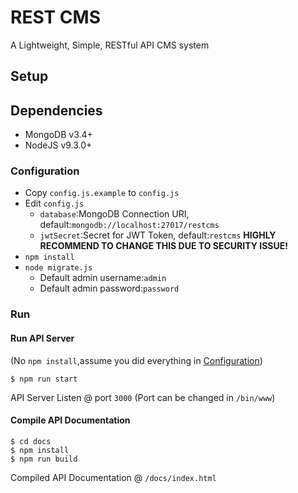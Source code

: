 # REST CMS
A Lightweight, Simple, RESTful API CMS system

## Setup

## Dependencies
   - MongoDB v3.4+
   - NodeJS v9.3.0+
   
### Configuration
   - Copy `config.js.example` to `config.js` 
   - Edit `config.js`
        - `database`:MongoDB Connection URI, default:`mongodb://localhost:27017/restcms`
        - `jwtSecret`:Secret for JWT Token, default:`restcms` **HIGHLY RECOMMEND TO CHANGE THIS DUE TO SECURITY ISSUE!**
   - `npm install`
   - `node migrate.js`
       - Default admin username:`admin`
       - Default admin password:`password`
### Run
   
#### Run API Server
   (No `npm install`,assume you did everything in [Configuration](#configuration))
   
    $ npm run start
    
API Server Listen @ port `3000` (Port can be changed in `/bin/www`)

#### Compile API Documentation

    $ cd docs
    $ npm install
    $ npm run build
    
Compiled API Documentation @ `/docs/index.html`
